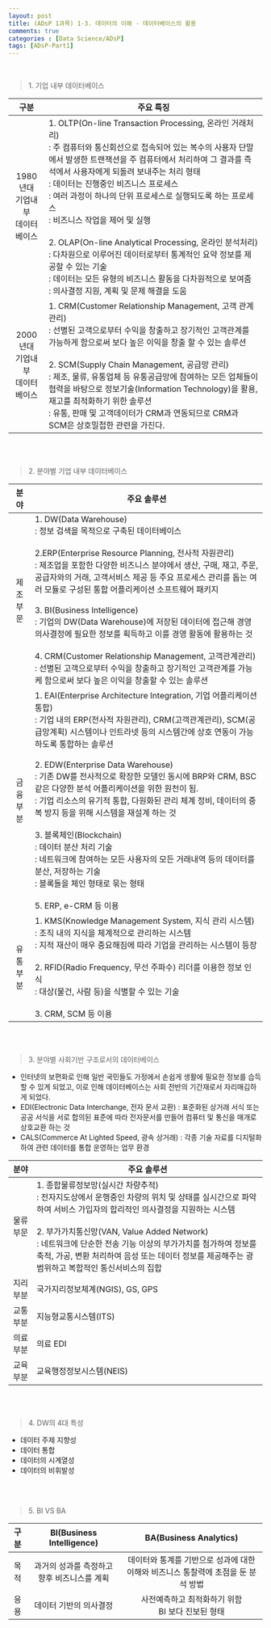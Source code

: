 ```yaml
---
layout: post
title: (ADsP 1과목) 1-3. 데이터의 이해 - 데이터베이스의 활용
comments: true
categories : [Data Science/ADsP]
tags: [ADsP-Part1]
---
```


<br>

> <subtitle> 1. 기업 내부 데이터베이스 </subtitle>


|구분                                 |<center>주요 특징</center>|
|:---------------------------------:  |:---------------------------|
| 1980년대<br>기업내부<br>데이터베이스  | 1. OLTP(On-line Transaction Processing, 온라인 거래처리)<br> : 주 컴퓨터와 통신회선으로 접속되어 있는 복수의 사용자 단말에서 발생한 트랜잭션을 주 컴퓨터에서 처리하여 그 결과를 즉석에서 사용자에게 되돌려 보내주는 처리 형태 <br> : 데이터는 진행중인 비즈니스 프로세스<br> : 여러 과정이 하나의 단위 프로세스로 실행되도록 하는 프로세스 <br> : 비즈니스 작업을 제어 및 실행 <br><br>2. OLAP(On-line Analytical Processing, 온라인 분석처리)<br> : 다차원으로 이루어진 데이터로부터 통계적인 요약 정보를 제공할 수 있는 기술<br> : 데이터는 모든 유형의 비즈니스 활동을 다차원적으로 보여줌 <br> : 의사결정 지원, 계획 및 문제 해결을 도움    |
| 2000년대<br>기업내부<br>데이터베이스  | 1. CRM(Customer Relationship Management, 고객 관계 관리) <br> : 선별된 고객으로부터 수익을 창출하고 장기적인 고객관계를 가능하게 함으로써 보다 높은 이익을 창출 할 수 있는 솔루션 <br><br> 2. SCM(Supply Chain Management, 공급망 관리) <br> : 제조, 물류, 유통업체 등 유통공급망에 참여하는 모든 업체들이 협력을 바탕으로 정보기술(Information Technology)을 활용, 재고를 최적화하기 위한 솔루션 <br> : 유통, 판매 및 고객데이터가 CRM과 연동되므로 CRM과 SCM은 상호밀접한 관련을 가진다.   |


<br><br>


> <subtitle> 2. 분야별 기업 내부 데이터베이스 </subtitle>



|분야       |<center>주요 솔루션</center>|
|:---------:|:---------------------------|
| 제조 부문  |1. DW(Data Warehouse)<br> : 정보 검색을 목적으로 구축된 데이터베이스<br><br> 2.ERP(Enterprise Resource Planning, 전사적 자원관리)<br> : 제조업을 포함한 다양한 비즈니스 분야에서 생산, 구매, 재고, 주문, 공급자와의 거래, 고객서비스 제공 등 주요 프로세스 관리를 돕는 여러 모듈로 구성된 통합 어플리케이션 소프트웨어 패키지<br><br> 3. BI(Business Intelligence)<br> : 기업의 DW(Data Warehouse)에 저장된 데이터에 접근해 경영 의사결정에 필요한 정보를 획득하고 이를 경영 활동에 활용하는 것<br><br>4. CRM(Customer Relationship Management, 고객관계관리)<br> : 선별된 고객으로부터 수익을 창출하고 장기적인 고객관계를 가능케 함으로써 보다 높은 이익을 창출할 수 있는 솔루션     |
| 금융 부분  |1. EAI(Enterprise Architecture Integration, 기업 어플리케이션 통합)<br> : 기업 내의 ERP(전사적 자원관리), CRM(고객관계관리), SCM(공급망계획) 시스템이나 인트라넷 등의 시스템간에 상호 연동이 가능하도록 통합하는 솔루션<br><br>2. EDW(Enterprise Data Warehouse)<br> : 기존 DW를 전사적으로 확장한 모델인 동시에 BRP와 CRM, BSC 같은 다양한 분석 어플리케이션을 위한 원천이 됨.<br> : 기업 리소스의 유기적 통합, 다원화된 관리 체계 정비, 데이터의 중복 방지 등을 위해 시스템을 재설계 하는 것<br><br>3. 블록체인(Blockchain)<br> : 데이터 분산 처리 기술<br> : 네트워크에 참여하는 모든 사용자의 모든 거래내역 등의 데이터를 분산, 저장하는 기술<br> : 블록들을 체인 형태로 묶는 형태<br><br>5. ERP, e-CRM 등 이용 |
| 유통 부분  |1. KMS(Knowledge Management System, 지식 관리 시스템)<br> : 조직 내의 지식을 체계적으로 관리하는 시스템 <br> : 지적 재산이 매우 중요해짐에 따라 기업을 관리하는 시스템이 등장<br><br>2. RFID(Radio Frequency, 무선 주파수) 리더를 이용한 정보 인식<br> : 대상(물건, 사람 등)을 식별할 수 있는 기술<br><br>3. CRM, SCM 등 이용|


<br><br>


> <subtitle> 3. 분야별 사회기반 구조로서의 데이터베이스 </subtitle>

* 인터넷의 보편화로 인해 일반 국민들도 가정에서 손쉽게 생활에 필요한 정보를 습득할 수 있게 되었고, 이로 인해 데이터베이스는 사회 전반의 기간재로서 자리매김하게 되었다.
* EDI(Electronic Data Interchange, 전자 문서 교환) : 표준화된 상거래 서식 또는 공공 서식을 서로 합의된 표준에 따라 전자문서를 만들어 컴퓨터 및 통신을 매개로 상호교환 하는 것
* CALS(Commerce At Lighted Speed, 광속 상거래) : 각종 기술 자료를 디지털화하여 관련 데이터를 통합 운영하는 업무 환경



|분야       |<center>주요 솔루션</center>|
|:---------:|:---------------------------|
| 물류 부문  |1. 종합물류정보망(실시간 차량추적)<br> : 전자지도상에서 운행중인 차량의 위치 및 상태를 실시간으로 파악하여 서비스 가입자의 합리적인 의사결정을 지원하는 시스템<br><br>2. 부가가치통신망(VAN, Value Added Network)<br> : 네트워크에 단순한 전송 기능 이상의 부가가치를 첨가하여 정보를 축적, 가공, 변환 처리하여 음성 또는 데이터 정보를 제공해주는 광범위하고 복합적인 통신서비스의 집합<br> |
| 지리 부분  |국가지리정보체계(NGIS), GS, GPS |
| 교통 부분  |지능형교통시스템(ITS) |
| 의료 부분  |의료 EDI |
| 교육 부분  |교육행정정보시스템(NEIS) |



<br><br>


> <subtitle> 4. DW의 4대 특성 </subtitle>

* 데이터 주제 지향성
* 데이터 통합
* 데이터의 시계열성
* 데이터의 비휘발성


<br><br>


> <subtitle> 5. BI VS BA </subtitle>



|구분|BI(Business Intelligence)                 |BA(Business Analytics)|
|:--:|:---------------------------------------:|:-----------------:|
|목적|과거의 성과를 측정하고 향후 비즈니스를 계획  |데이터와 통계를 기반으로 성과에 대한 이해와 비즈니스 통찰력에 초점을 둔 분석 방법 |
|응용|데이터 기반의 의사결정                      |사전예측하고 최적화하기 위함<br>BI 보다 진보된 형태 |




<br><br><br><br><br>
